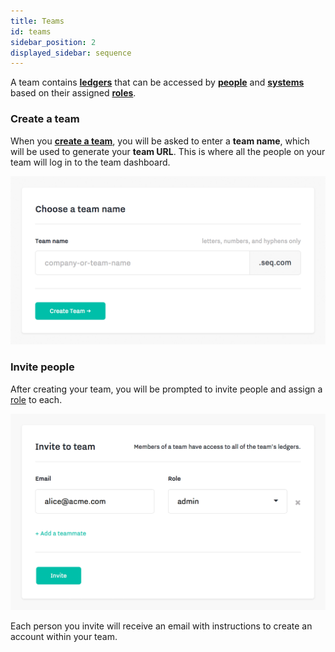 ```yaml
---
title: Teams
id: teams
sidebar_position: 2
displayed_sidebar: sequence
---
```

A team contains **[ledgers](ledgers.md)** that can be accessed by **[people](access-control.md#people)** and **[systems](access-control.md#systems)** based on their assigned **[roles](access-control.md#roles)**.

### Create a team

When you **[create a team](https://sequence.chain.com/start)**, you will be asked to enter a **team name**, which will be used to generate your **team URL**. This is where all the people on your team will log in to the team dashboard.

![](../../../static/img/docs/create-team.png)

### Invite people

After creating your team, you will be prompted to invite people and assign a [role](access-control.md#roles) to each.

![](../../../static/img/docs/invite-members.png)

Each person you invite will receive an email with instructions to create an account within your team.